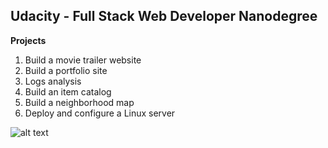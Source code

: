 
## Udacity - Full Stack Web Developer Nanodegree
__Projects__

1. Build a movie trailer website
2. Build a portfolio site
3. Logs analysis
4. Build an item catalog
5. Build a neighborhood map
6. Deploy and configure a Linux server

![alt text](https://drive.google.com/drive/u/0/folders/0B4IB1__2c27YTWlXOEZuUUt2c2c "Logo Title Text 1")

